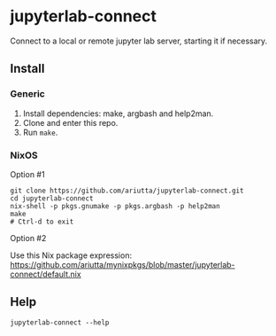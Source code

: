# jupyterlab-connect

Connect to a local or remote jupyter lab server, starting it if necessary.

## Install

### Generic

1. Install dependencies: make, argbash and help2man.
2. Clone and enter this repo.
3. Run `make`.

### NixOS

Option #1

```
git clone https://github.com/ariutta/jupyterlab-connect.git
cd jupyterlab-connect
nix-shell -p pkgs.gnumake -p pkgs.argbash -p help2man
make
# Ctrl-d to exit
```

Option #2

Use this Nix package expression:
https://github.com/ariutta/mynixpkgs/blob/master/jupyterlab-connect/default.nix

## Help

```
jupyterlab-connect --help
```
